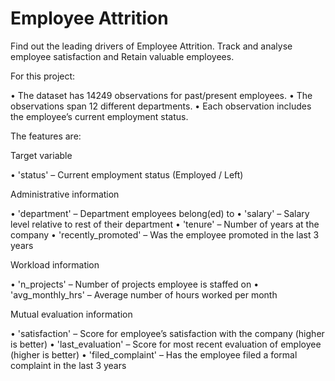 # Employee Attrition

Find out the leading drivers of Employee Attrition. Track and analyse employee satisfaction and Retain valuable employees.

For this project:

• The dataset has 14249 observations for past/present employees.
• The observations span 12 different departments.
• Each observation includes the employee’s current employment status.

The features are:

Target variable

• 'status' – Current employment status (Employed / Left)

Administrative information

• 'department' – Department employees belong(ed) to
• 'salary' – Salary level relative to rest of their department
• 'tenure' – Number of years at the company
• 'recently_promoted' – Was the employee promoted in the last 3 years

Workload information

• 'n_projects' – Number of projects employee is staffed on
• 'avg_monthly_hrs' – Average number of hours worked per month

Mutual evaluation information

• 'satisfaction' – Score for employee’s satisfaction with the company (higher is better)
• 'last_evaluation' – Score for most recent evaluation of employee (higher is better)
• 'filed_complaint' – Has the employee filed a formal complaint in the last 3 years
